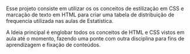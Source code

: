 Esse projeto consiste em utilizar os os conceitos de estilização em CSS e marcação de texto em HTML para criar uma tabela de distribuição de frequencia utilizada nas aulas de Estatística. 

A Ideia principal é englobar todos os conceitos de HTML e CSS vistos em aula até o momento, fazendo uma ponte com outra disciplina para fins de aprendizagem e fixação de conteúdos.


